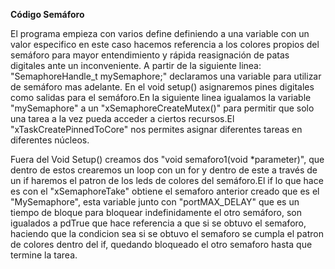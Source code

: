 **Código Semáforo**

El programa empieza con varios define definiendo a una variable con un valor especifico en este caso hacemos referencia a los colores propios del semáforo para mayor entendimiento y rápida reasignación de patas digitales ante un inconveniente.
A partir de la siguiente linea: "SemaphoreHandle_t mySemaphore;" declaramos una variable para utilizar de semáforo mas adelante.
En el void setup() asignaremos pines digitales como salidas para el semáforo.En la siguiente linea igualamos la variable "mySemaphore" a un "xSemaphoreCreateMutex()" para permitir que solo una tarea a la vez pueda acceder a ciertos recursos.El "xTaskCreatePinnedToCore" nos permites asignar diferentes tareas en diferentes núcleos.

Fuera del Void Setup() creamos dos "void semaforo1(void *parameter)", que dentro de estos crearemos un loop con un for y dentro de este a través de un if haremos el patron de los leds de colores del semáforo.El if lo que hace es con el "xSemaphoreTake" obtiene el semaforo anterior creado que es el "MySemaphore", esta variable junto con "portMAX_DELAY" que es un tiempo de bloque para bloquear indefinidamente el otro semáforo, son igualados a pdTrue que hace referencia a que si se obtuvo el semaforo, haciendo que la condicion sea si se obtuvo el semaforo se cumpla el patron de colores dentro del if, quedando bloqueado el otro semaforo hasta que termine la tarea.
